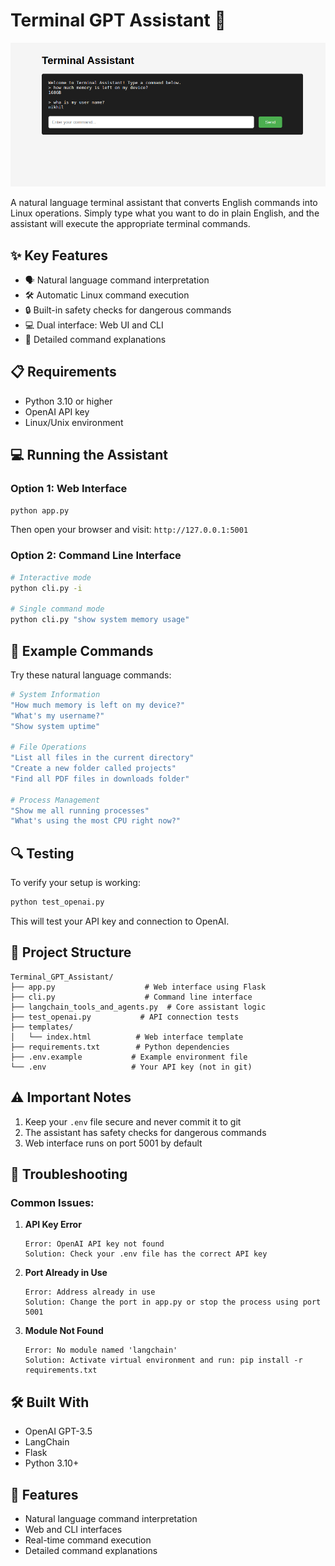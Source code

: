 # Terminal GPT Assistant 🤖

<div align="center">
  <img src="assets/terminal_assistant.png" alt="Terminal Assistant Demo" width="800"/>
</div>

A natural language terminal assistant that converts English commands into Linux operations. Simply type what you want to do in plain English, and the assistant will execute the appropriate terminal commands.

## ✨ Key Features

- 🗣️ Natural language command interpretation
- 🛠️ Automatic Linux command execution
- 🔒 Built-in safety checks for dangerous commands
- 💻 Dual interface: Web UI and CLI
- 📝 Detailed command explanations

## 📋 Requirements

- Python 3.10 or higher
- OpenAI API key
- Linux/Unix environment

## 💻 Running the Assistant

### Option 1: Web Interface

```bash
python app.py
```
Then open your browser and visit: `http://127.0.0.1:5001`

### Option 2: Command Line Interface
```bash
# Interactive mode
python cli.py -i

# Single command mode
python cli.py "show system memory usage"
```

## 📝 Example Commands

Try these natural language commands:

```bash
# System Information
"How much memory is left on my device?"
"What's my username?"
"Show system uptime"

# File Operations
"List all files in the current directory"
"Create a new folder called projects"
"Find all PDF files in downloads folder"

# Process Management
"Show me all running processes"
"What's using the most CPU right now?"
```

## 🔍 Testing

To verify your setup is working:
```bash
python test_openai.py
```
This will test your API key and connection to OpenAI.

## 📁 Project Structure

```
Terminal_GPT_Assistant/
├── app.py                    # Web interface using Flask
├── cli.py                    # Command line interface
├── langchain_tools_and_agents.py  # Core assistant logic
├── test_openai.py           # API connection tests
├── templates/
│   └── index.html          # Web interface template
├── requirements.txt        # Python dependencies
├── .env.example           # Example environment file
└── .env                   # Your API key (not in git)
```

## ⚠️ Important Notes

1. Keep your `.env` file secure and never commit it to git
2. The assistant has safety checks for dangerous commands
3. Web interface runs on port 5001 by default

## 🔧 Troubleshooting

### Common Issues:

1. **API Key Error**
   ```
   Error: OpenAI API key not found
   Solution: Check your .env file has the correct API key
   ```

2. **Port Already in Use**
   ```
   Error: Address already in use
   Solution: Change the port in app.py or stop the process using port 5001
   ```

3. **Module Not Found**
   ```
   Error: No module named 'langchain'
   Solution: Activate virtual environment and run: pip install -r requirements.txt
   ```

## 🛠️ Built With

- OpenAI GPT-3.5
- LangChain
- Flask
- Python 3.10+

## 🌟 Features

- Natural language command interpretation
- Web and CLI interfaces
- Real-time command execution
- Detailed command explanations
